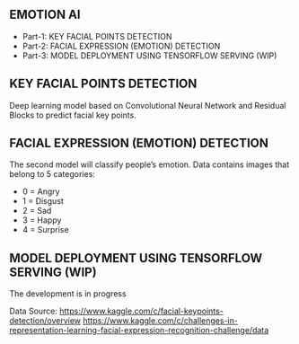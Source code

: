## EMOTION AI
* Part-1: KEY FACIAL POINTS DETECTION
* Part-2: FACIAL EXPRESSION (EMOTION) DETECTION
* Part-3: MODEL DEPLOYMENT USING TENSORFLOW SERVING (WIP)

<!-- You can include any other section that is pertinent to your problem -->

## KEY FACIAL POINTS DETECTION
Deep learning model based on Convolutional Neural Network and Residual Blocks to predict facial key points.


## FACIAL EXPRESSION (EMOTION) DETECTION
The second model will classify people’s emotion. Data contains images that belong to 5 categories:
 - 0 = Angry
 - 1 = Disgust
 - 2 = Sad
 - 3 = Happy
 - 4 = Surprise

## MODEL DEPLOYMENT USING TENSORFLOW SERVING (WIP)
The development is in progress

Data Source: 
https://www.kaggle.com/c/facial-keypoints-detection/overview
https://www.kaggle.com/c/challenges-in-representation-learning-facial-expression-recognition-challenge/data
